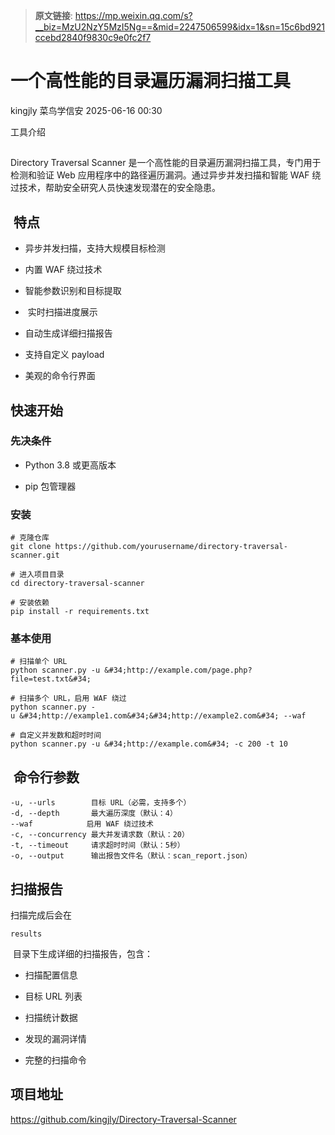 > **原文链接**: https://mp.weixin.qq.com/s?__biz=MzU2NzY5MzI5Ng==&mid=2247506599&idx=1&sn=15c6bd921ccebd2840f9830c9e0fc2f7

#  一个高性能的目录遍历漏洞扫描工具  
kingjly  菜鸟学信安   2025-06-16 00:30  
  
工具介绍  
##   
  
Directory Traversal Scanner 是一个高性能的目录遍历漏洞扫描工具，专门用于检测和验证 Web 应用程序中的路径遍历漏洞。通过异步并发扫描和智能 WAF 绕过技术，帮助安全研究人员快速发现潜在的安全隐患。  
##  特点  
- 异步并发扫描，支持大规模目标检测  
  
- 内置 WAF 绕过技术  
  
- 智能参数识别和目标提取  
  
-  实时扫描进度展示  
  
- 自动生成详细扫描报告  
  
- 支持自定义 payload  
  
- 美观的命令行界面  
  
## 快速开始  
### 先决条件  
- Python 3.8 或更高版本  
  
- pip 包管理器  
  
### 安装  

```
# 克隆仓库
git clone https://github.com/yourusername/directory-traversal-scanner.git

# 进入项目目录
cd directory-traversal-scanner

# 安装依赖
pip install -r requirements.txt

```

### 基本使用  

```
# 扫描单个 URL
python scanner.py -u &#34;http://example.com/page.php?file=test.txt&#34;

# 扫描多个 URL，启用 WAF 绕过
python scanner.py -u &#34;http://example1.com&#34;&#34;http://example2.com&#34; --waf

# 自定义并发数和超时时间
python scanner.py -u &#34;http://example.com&#34; -c 200 -t 10

```

##  命令行参数  

```
-u, --urls        目标 URL（必需，支持多个）
-d, --depth       最大遍历深度（默认：4）
--waf            启用 WAF 绕过技术
-c, --concurrency 最大并发请求数（默认：20）
-t, --timeout     请求超时时间（默认：5秒）
-o, --output      输出报告文件名（默认：scan_report.json）

```

## 扫描报告  
  
扫描完成后会在 
```
results
```

  
 目录下生成详细的扫描报告，包含：  
- 扫描配置信息  
  
- 目标 URL 列表  
  
- 扫描统计数据  
  
- 发现的漏洞详情  
  
- 完整的扫描命令  
  
## 项目地址  
  
  
https://github.com/kingjly/Directory-Traversal-Scanner  
  
  
